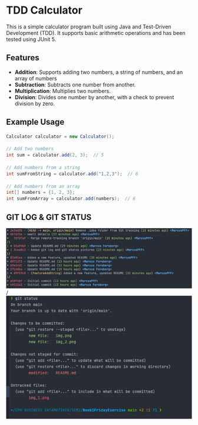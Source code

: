 
# TDD Calculator

This is a simple calculator program built using Java and Test-Driven Development (TDD). It supports basic arithmetic operations and has been tested using JUnit 5.

## Features

- **Addition**: Supports adding two numbers, a string of numbers, and an array of numbers
- **Subtraction**: Subtracts one number from another.
- **Multiplication**: Multiplies two numbers.
- **Division**: Divides one number by another, with a check to prevent division by zero.

## Example Usage

```java
Calculator calculator = new Calculator();

// Add two numbers
int sum = calculator.add(2, 3);  // 5

// Add numbers from a string
int sumFromString = calculator.add("1,2,3");  // 6

// Add numbers from an array
int[] numbers = {1, 2, 3};
int sumFromArray = calculator.add(numbers);  // 6

```
## GIT LOG & GIT STATUS
![img_4.png](img_4.png)
/![img_3.png](img_3.png)